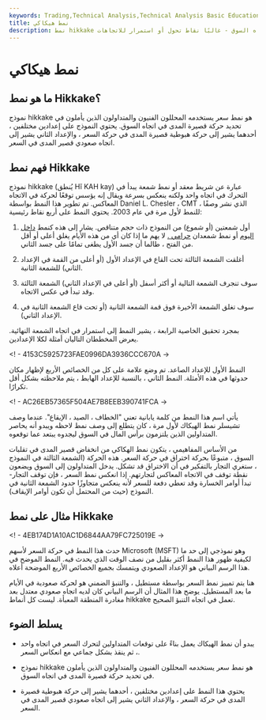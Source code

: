 ```yaml
---
keywords: Trading,Technical Analysis,Technical Analysis Basic Education
title: نمط هيكاكي
description: نمط hikkake هو مخطط التحليل الفني المستخدم في تحديد اتجاه السوق - غالبًا نقاط تحول أو استمرار للاتجاهات.
---
```


# نمط هيكاكي
## ما هو نمط Hikkake؟

نموذج hikkake هو نمط سعر يستخدمه المحللون الفنيون والمتداولون الذين يأملون في تحديد حركة قصيرة المدى في اتجاه السوق. يحتوي النموذج على إعدادين مختلفين ، أحدهما يشير إلى حركة هبوطية قصيرة المدى في حركة السعر ، والإعداد الثاني يشير إلى اتجاه صعودي قصير المدى في السعر.

## فهم نمط Hikkake

نموذج hikkake (يُنطق Hĭ KAH kay) عبارة عن شريط معقد أو نمط شمعة يبدأ في التحرك في اتجاه واحد ولكنه ينعكس بسرعة ويقال إنه يؤسس توقعًا لحركة في الاتجاه المعاكس. تم تطوير هذا النمط بواسطة Daniel L. Chesler ، CMT ، الذي نشر وصفًا للنمط لأول مرة في عام 2003. يحتوي النمط على أربع نقاط رئيسية:

1. أول شمعتين (أو شموع) من النموذج ذات حجم متناقص. يشار إلى هذه كنمط [داخل اليوم](/inside_day) أو نمط شمعدان [حرامي .](/bullishharami) لا يهم ما إذا كان أي من هذه الأيام يغلق أعلى أو أقل من الفتح ، طالما أن جسد الأول يطغى تمامًا على جسد الثاني.

1. أغلقت الشمعة الثالثة تحت القاع في الإعداد الأول (أو أعلى من القمة في الإعداد الثاني) للشمعة الثانية.

1. سوف تنجرف الشمعة التالية أو أكثر أسفل (أو أعلى في الإعداد الثاني) الشمعة الثالثة وقد تبدأ في عكس الاتجاه.

1. سوف تغلق الشمعة الأخيرة فوق قمة الشمعة الثانية (أو تحت قاع الشمعة الثانية في الإعداد الثاني).

بمجرد تحقيق الخاصية الرابعة ، يشير النمط إلى استمرار في اتجاه الشمعة النهائية. يعرض المخططان التاليان أمثلة لكلا الإعدادين.

<! - 4153C5925723FAE0996DA3936CCC670A ->

النمط الأول للإعداد الصاعد. تم وضع علامة على كل من الخصائص الأربع لإظهار مكان حدوثها في هذه الأمثلة. النمط الثاني ، بالنسبة للإعداد الهابط ، يتم ملاحظته بشكل أقل تكرارًا.

<! - AC26EB57365F504AE7B8EEB390741FCA ->

يأتي اسم هذا النمط من كلمة يابانية تعني "الخطاف ، الصيد ، الإيقاع". عندما وصف تشيسلر نمط الهيكاك لأول مرة ، كان يتطلع إلى وصف نمط لاحظه ويبدو أنه يحاصر المتداولين الذين يلتزمون برأس المال في السوق ليجدوه يبتعد عما توقعوه.

من الأساس المفاهيمي ، يتكون نمط الهكاكي من انخفاض قصير المدى في تقلبات السوق ، متبوعًا بحركة اختراق في حركة السعر. هذه الحركة (الشمعة الثالثة في النموذج ، ستغري التجار بالتفكير في أن الاختراق قد تشكل. يدخل المتداولون إلى السوق ويضعون نقطة توقف في الاتجاه المعاكس لتجارتهم. إذا انعكس نمط السعر ، فإن توقف التجار- تبدأ أوامر الخسارة وقد تعطي دفعة للسعر لأنه ينعكس متجاوزًا حدود الشمعة الثانية في النموذج (حيث من المحتمل أن تكون أوامر الإيقاف).

## مثال على نمط Hikkake

<! - 4EB174D1A10AC1D6844AA79FC725019E ->

حدث هذا النمط في حركة السعر لأسهم Microsoft (MSFT) وهو نموذجي إلى حد ما لكيفية ظهور هذا النمط أكثر بقليل من نصف الوقت الذي يحدث فيه. النمط الموضح في هذا الرسم البياني هو الإعداد الصعودي ويتمسك بجميع الخصائص الأربع الموضحة أعلاه.

هنا يتم تمييز نمط السعر بواسطة مستطيل ، والتنبؤ الضمني هو لحركة صعودية في الأيام ما بعد المستطيل. يوضح هذا المثال أن الرسم البياني كان لديه اتجاه صعودي معتدل بعد مغادرة المنطقة المعبأة. ليست كل أنماط hikkake تعمل في اتجاه التنبؤ الصحيح.

## يسلط الضوء

- يبدو أن نمط الهيكاك يعمل بناءً على توقعات المتداولين لتحرك السعر في اتجاه واحد ، ثم ينقذ بشكل جماعي مع انعكاس السعر.

- نموذج hikkake هو نمط سعر يستخدمه المحللون الفنيون والمتداولون الذين يأملون في تحديد حركة قصيرة المدى في اتجاه السوق.

- يحتوي هذا النمط على إعدادين مختلفين ، أحدهما يشير إلى حركة هبوطية قصيرة المدى في حركة السعر ، والإعداد الثاني يشير إلى اتجاه صعودي قصير المدى في السعر.

